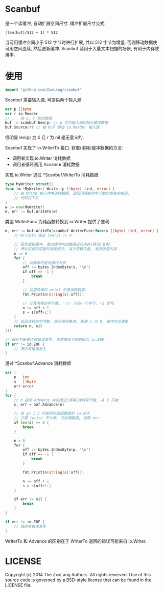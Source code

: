Scanbuf
=======

是一个读缓冲, 自动扩展空间尺寸.
缓冲扩展尺寸公式:
```
(len(buf)/512 + 1) * 512
```
当可用缓冲空间小于 512 字节时进行扩展, 并以 512 字节为增量.
否则移动数据使可用空间连续, 然后更新缓冲.
Scanbuf 适用于大量文本扫描的场景, 有利于内存使用率.

使用
====

```go
import "github.com/ZxxLang/scanbuf"
```

Scanbuf 需要输入源, 可提供两个输入源
```go
var p []byte
var r io.Reader
// ... 给 p, r 绑定数据
buf := scanbuf.New(p) // p 作为输入源初始化缓冲数据
buf.Source(r) // 给 buf 绑定 io.Reader 输入源.
```
很明显 len(p) 为 0 且 r 为 nil 是无意义的.

Scanbuf 实现了 io.WriterTo 接口. 获取(消耗)缓冲数据的方法:

* 调用者实现 io.Writer 消耗数据
* 调用者循环调用 Acvance 消耗数据

实现 io.Writer 通过 *Scanbuf.WriterTo 消耗数据
```go
type MyWriter struct{}
func (m *MyWriter) Write (p []byte) (int, error) {
    // 在 Write 执行体中消耗数据, 返回消耗掉的字节数和发生的错误.
    // 代码见下文
}
w := new(MyWriter)
n, err := buf.WriteTo(w)
```

类型 WriterFunc 为纯函数转换到 io.Writer 提供了便利.
```go
n, err := buf.WriteTo(scanbuf.WriterFunc(func(s []byte) (int, error) {
    // WriteTo 保证 len(s) != 0

    // 因为更新缓冲, 要对缓冲内的数据进行内存(移动)复制.
    // 所以应该尽可能的消耗缓冲, 减少更新次数, 有效使用内存.
    n := 0
    for {
        // 以简单的查找换行为例
        off := bytes.IndexByte(s, '\n')
        if off == -1 {
            break
        }

        // 这里简单的 print 示意消耗数据.
        fmt.Println(string(s[:off]))

        // 计算消耗的字节数, '\n' 只有一个字节, +1 即可.
        n += off + 1
        s = s[off+1:]
    }
    // 返回消耗的字节数, 指示继续推进, 即便 n 为 0, 缓冲也会更新
    return n, nil
}))

// 最后判断是否有错误发生, 正常情况下总是返回 io.EOF.
if err != io.EOF {
    // 真的有错误发生
}
```

通过 *Scanbuf.Advance 消耗数据
```go
var (
    n   int
    s   []byte
    err error
)
for {
    // n 指示 Advance 向前推进(消耗)掉的字节数, 从 0 开始
    s, err = buf.Advance(n)

    // 自 go 1.3 可能同时返回数据和 io.EOF.
    // 只要 len(s) 不为零, 先处理数据, 忽略 err.
    if len(s) == 0 {
        break
    }

    n = 0
    for {
        off := bytes.IndexByte(p, '\n')
        if off == -1 {
            break
        }

        fmt.Println(string(s[:off]))

        n += off + 1
        s = s[off+1:]
    }

    if err != nil {
        break
    }
}

if err != io.EOF {
    // 真的有错误发生
}
```

WriterTo 和 Advance 的区别在于 WriterTo 返回的错误可能来自 io.Writer.

LICENSE
=======
Copyright (c) 2014 The ZxxLang Authors. All rights reserved.
Use of this source code is governed by a BSD-style
license that can be found in the LICENSE file.

